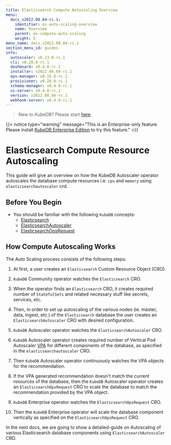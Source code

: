 ```yaml
---
title: Elasticsearch Compute Autoscaling Overview
menu:
  docs_v2022.08.04-rc.1:
    identifier: es-auto-scaling-overview
    name: Overview
    parent: es-compute-auto-scaling
    weight: 5
menu_name: docs_v2022.08.04-rc.1
section_menu_id: guides
info:
  autoscaler: v0.13.0-rc.1
  cli: v0.28.0-rc.1
  dashboard: v0.4.0-rc.1
  installer: v2022.08.04-rc.1
  ops-manager: v0.15.0-rc.1
  provisioner: v0.28.0-rc.1
  schema-manager: v0.4.0-rc.1
  ui-server: v0.4.0-rc.1
  version: v2022.08.04-rc.1
  webhook-server: v0.4.0-rc.1
---
```


> New to KubeDB? Please start [here](/docs/v2022.08.04-rc.1/README).

{{< notice type="warning" message="This is an Enterprise-only feature. Please install [KubeDB Enterprise Edition](/docs/v2022.08.04-rc.1/setup/install/enterprise) to try this feature." >}}

# Elasticsearch Compute Resource Autoscaling

This guide will give an overview on how the KubeDB Autoscaler operator autoscales the database compute resources i.e. `cpu` and `memory` using `elasticsearchautoscaler` crd.

## Before You Begin

- You should be familiar with the following `KubeDB` concepts:
  - [Elasticsearch](/docs/v2022.08.04-rc.1/guides/elasticsearch/concepts/elasticsearch/)
  - [ElasticsearchAutoscaler](/docs/v2022.08.04-rc.1/guides/elasticsearch/concepts/autoscaler/)
  - [ElasticsearchOpsRequest](/docs/v2022.08.04-rc.1/guides/elasticsearch/concepts/elasticsearch-ops-request/)

## How Compute Autoscaling Works

The Auto Scaling process consists of the following steps:

1. At first, a user creates an `Elasticsearch` Custom Resource Object (CRO).

2. `KubeDB` Community operator watches the `Elasticsearch` CRO.

3. When the operator finds an `Elasticsearch` CRO, it creates required number of `StatefulSets` and related necessary stuff like secrets, services, etc.

4. Then, in order to set up autoscaling of the various nodes (ie. master, data, ingest, etc.) of the `Elasticsearch` database the user creates an `ElasticsearchAutoscaler` CRO with desired configuration.

5. `KubeDB` Autoscaler operator watches the `ElasticsearchAutoscaler` CRO.

6. `KubeDB` Autoscaler operator creates required number of Vertical Pod Autoscaler [VPA](https://github.com/kubernetes/autoscaler/tree/master/vertical-pod-autoscaler#intro) for different components of the database, as specified in the `elasticsearchautoscaler` CRO.

7. Then `KubeDB` Autoscaler operator continuously watches the VPA objects for the recommendation.

8. If the VPA generated recommendation doesn't match the current resources of the database, then the `KubeDB` Autoscaler operator creates an `ElasticsearchOpsRequest` CRO to scale the database to match the recommendation provided by the VPA object.

9. `KubeDB` Enterprise operator watches the `ElasticsearchOpsRequest` CRO.

10. Then the `KubeDB` Enterprise operator will scale the database component vertically as specified on the `ElasticsearchOpsRequest` CRO.

In the next docs, we are going to show a detailed-guide on Autoscaling of various Elasticsearch database components using `ElasticsearchAutoscaler` CRD.
